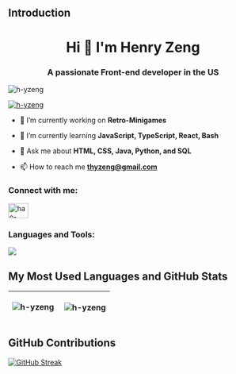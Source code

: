 ## Introduction

<h1 align="center">Hi 👋 I'm Henry Zeng</h1>
<h3 align="center">A passionate Front-end developer in the US</h3>

<p align="left"> <img src="https://komarev.com/ghpvc/?username=h-yzeng&label=Profile%20views&color=0e75b6&style=flat" alt="h-yzeng" /> </p>

<p align="left"> <a href="https://github.com/ryo-ma/github-profile-trophy"><img src="https://github-profile-trophy.vercel.app/?username=h-yzeng&theme=darkhub&margin-w=4" alt="h-yzeng" /></a> </p>

- 🔭 I’m currently working on **Retro-Minigames**

- 🌱 I’m currently learning **JavaScript, TypeScript, React, Bash**

- 💬 Ask me about **HTML, CSS, Java, Python, and SQL**

- 📫 How to reach me **thyzeng@gmail.com**

<h3 align="left">Connect with me:</h3>
<p align="left">
<a href="https://linkedin.com/in/hao-yuan-zeng" target="blank"><img align="center" src="https://raw.githubusercontent.com/rahuldkjain/github-profile-readme-generator/master/src/images/icons/Social/linked-in-alt.svg" alt="hao-yuan-zeng" height="30" width="40" /></a>
</p>

<h3 align="left">Languages and Tools:</h3>
<p align="left"> <a href="https://github.com/h-yzeng"><img src="https://skillicons.dev/icons?i=css,html,js,mysql,mongodb,vscode,github,"> </a> </p>

## My Most Used Languages and GitHub Stats
| <p><img align="center" src="https://github-readme-stats.vercel.app/api/top-langs?username=h-yzeng&show_icons=true&locale=en&layout=compact&theme=dark" alt="h-yzeng" /></p> | <p>&nbsp;<img align="center" src="https://github-readme-stats.vercel.app/api?username=h-yzeng&show_icons=true&locale=en&theme=dark" alt="h-yzeng" /></p> |
| ------------- | ------------- |


## GitHub Contributions
<p><a href="https://git.io/streak-stats"><img src="https://github-readme-streak-stats.herokuapp.com?user=h-yzeng&theme=dark" alt="GitHub Streak" /></a></p>

